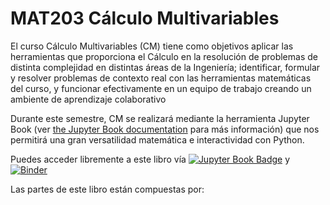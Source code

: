 # MAT203 Cálculo Multivariables

El curso Cálculo Multivariables (CM) tiene como objetivos aplicar las herramientas que proporciona el Cálculo en la resolución de problemas de distinta complejidad en distintas áreas de la Ingeniería; identificar, formular y resolver problemas de contexto real con las herramientas matemáticas del curso, y funcionar efectivamente en un equipo de trabajo creando un ambiente de aprendizaje colaborativo

Durante este semestre, CM se realizará mediante la herramienta Jupyter Book (ver [the Jupyter Book documentation](https://jupyterbook.org) para más información) que nos permitirá una gran versatilidad matemática e interactividad con Python.

Puedes acceder libremente a este libro vía [![Jupyter Book Badge](https://jupyterbook.org/badge.svg)](https://github.com/DenisOsses/CursoMulti) y [![Binder](https://mybinder.org/badge_logo.svg)](https://mybinder.org/v2/gh/DenisOsses/CursoMulti/HEAD)

Las partes de este libro están compuestas por:

```{tableofcontents}
```
